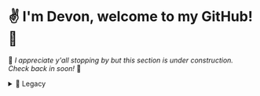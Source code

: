 # ✌️ I'm Devon, welcome to my GitHub! 🐙

👋 *I appreciate y'all stopping by but this section is under construction. Check back in soon!* 🚧

<details><summary> 📁 Legacy </summary>  
  
|               Project               |      Category     |     Languages/Tools    |     Position     |              Location              |           Timeline           |
|:-----------------------------------:|:-----------------:|:----------------------:|:----------------:|:----------------------------------:|:----------------------------:|
| [Cooperative Game Development Models](https://ecollections.scad.edu/iii/cpro/DigitalItemPdfViewerPage.external?id=9750966231145194&itemId=1005567&lang=eng&file=%2Fiii%2Fcpro%2Fapp%3Fid%3D9750966231145194%26itemId%3D1005567%26lang%3Deng%26nopassword%3Dtrue%26service%3Dblob%26suite%3Ddef#locale=eng&gridView=true) | 📝 Writing         | 🖺 LaTeX                | Graduate Student | Savannah College of Art and Design | September 2020 - May 2021    |
| [Of Chickens and Dragons](https://github.com/DeDu-OS/OfChickensAndDragons)             | 🎮 Game            | 👾 Unreal Engine        | Graduate Student | Savannah College of Art and Design | October 2020 - November 2020 |
| [Whiskey on the Rocks](https://github.com/DeDu-OS/WhiskeyOnTheRocks)                | 🔧 Plugin          | 🐍 Python, ➕ C++        | Graduate Student | Savannah College of Art and Design | April 2020 - May 2020        |
| [Drop Radio](https://github.com/DeDu-OS/DropRadio)                          | 🌐 Website         | 🖌️ p5.js                | Graduate Student | Savannah College of Art and Design | March 2020 - May 2020        |
| [Scroll](https://github.com/DeDu-OS/Scroll)               | 🎨 Design, 🖥️ Hardware | ☁️ Adobe Creative Cloud | Graduate Student | Savannah College of Art and Design | September 2019 - November 2019 |
| [Cashflow Classic](https://www.richdad.com/products/cashflow-classic)                    | 🎮 Game, 🌐 Website | 🖼️ CreateJS, 🔥 Firebase | Junior Developer | YETi CGI                           | November 2017 - March 2018   |

</details>
